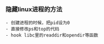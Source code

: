 
### 隐藏linux进程的方法
    - 创建进程的时候，把pid设为0
    - 直接修改ps和top的代码
    - hook libc里的readdir和opendir等函数
    